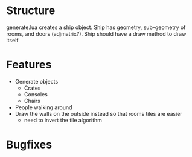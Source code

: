 # Structure

generate.lua creates a ship object. Ship has geometry, sub-geometry of rooms, and doors (adjmatrix?).
Ship should have a draw method to draw itself


# Features
- Generate objects
  - Crates
  - Consoles
  - Chairs
- People walking around
- Draw the walls on the outside instead so that rooms tiles are easier
  - need to invert the tile algorithm
# Bugfixes
